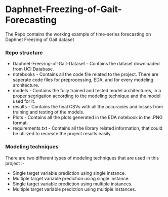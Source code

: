 # Daphnet-Freezing-of-Gait-Forecasting
The Repo contains the working example of time-series forecasting on Daphnet Freezing of Gait dataset

### Repo structure
 - Daphnet-Freezing-of-Gait-Dataset - Contains the dataset downloaded from UCI Database.
 - notebooks - Contains all the code file related to the project. There are saperate code files for preprocessing, EDA, and for every modeling architecture.
 - models - Contains the fully trained and tested model architectures, in a proper segrigation according to the modeling technique and the model used for it. 
 - results - Contains the final CSVs with all the accuracies and losses from training and testing of the models. 
 - Plots - Contains all the plots generated in the EDA notebook in the .PNG format. 
 - requirements.txt - Contains all the library related information, that could be utilized to recreate the project results easily. 
 
### Modeling techniques 
There are two different types of modeling techniques that are used in this project :-
 - Single target variable prediction using single instance.
 - Multiple target variable prediction using single instance.
 - Single target variable prediction using multiple instances.
 - Multiple target variable prediction using multiple instances.
 

